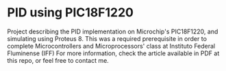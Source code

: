 # PID using PIC18F1220
Project describing the PID implementation on Microchip's PIC18F1220, and simulating using Proteus 8.
This was a required prerequisite in order to complete Microcontrollers and Microprocessors' class at Instituto Federal Fluminense (IFF)
For more information, check the article available in PDF at this repo, or feel free to contact me.
